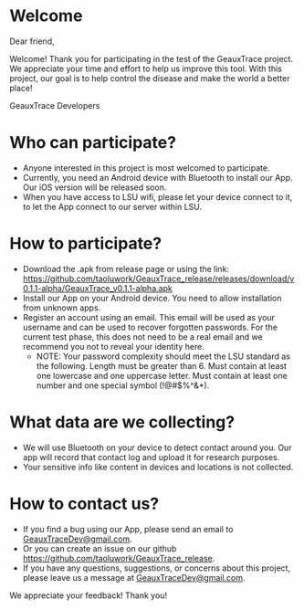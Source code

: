# Welcome  
Dear friend,   

Welcome! Thank you for participating in the test of the GeauxTrace project. We appreciate your time and effort to help us improve this tool. With this project, our goal is to help control the disease and make the world a better place!

GeauxTrace Developers


# Who can participate?
* Anyone interested in this project is most welcomed to participate. 
* Currently, you need an Android device with Bluetooth to install our App. Our iOS version will be released soon. 
* When you have access to LSU wifi, please let your device connect to it, to let the App connect to our server within LSU. 

# How to participate?
* Download the .apk from release page or using the link: https://github.com/taoluwork/GeauxTrace_release/releases/download/v0.1.1-alpha/GeauxTrace_v0.1.1-alpha.apk  
* Install our App on your Android device. You need to allow installation from unknown apps. 
* Register an account using an email. This email will be used as your username and can be used to recover forgotten passwords. For the current test phase, this does not need to be a real email and we recommend you not to reveal your identity here.   
    * NOTE: Your password complexity should meet the LSU standard as the following.
Length must be greater than 6. 
Must contain at least one lowercase and one uppercase letter. 
Must contain at least one number and one special symbol (!@#$%^&*).

# What data are we collecting?
* We will use Bluetooth on your device to detect contact around you. Our app will record that contact log and upload it for research purposes. 
* Your sensitive info like content in devices and locations is not collected. 

# How to contact us?
* If you find a bug using our App, please send an email to GeauxTraceDev@gmail.com.   
* Or you can create an issue on our github https://github.com/taoluwork/GeauxTrace_release.   
* If you have any questions, suggestions, or concerns about this project, please leave us a message at  GeauxTraceDev@gmail.com.  

We appreciate your feedback! Thank you!

